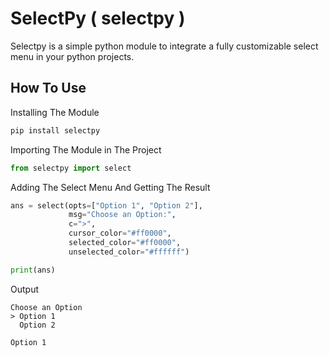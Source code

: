 # SelectPy ( selectpy )
Selectpy is a simple python module to integrate a fully customizable select menu in your python projects.

## How To Use

Installing The Module

```python
pip install selectpy
```

Importing The Module in The Project

```python
from selectpy import select
```

Adding The Select Menu And Getting The Result

```python
ans = select(opts=["Option 1", "Option 2"],
             msg="Choose an Option:",
             c=">",
             cursor_color="#ff0000",
             selected_color="#ff0000",
             unselected_color="#ffffff")

print(ans)
```

Output

```
Choose an Option
> Option 1
  Option 2

Option 1
```
